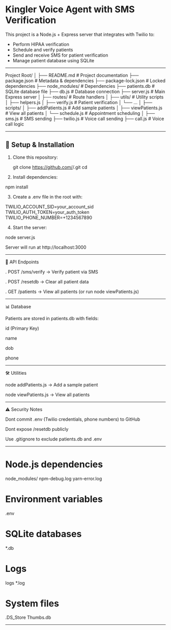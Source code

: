 # Kingler Voice Agent with SMS Verification

This project is a Node.js + Express server that integrates with Twilio to:
- Perform HIPAA verification
- Schedule and verify patients
- Send and receive SMS for patient verification
- Manage patient database using SQLite

------------------------------------------------------------------------------

Project Root/
│
├── README.md           # Project documentation
├── package.json        # Metadata & dependencies
├── package-lock.json   # Locked dependencies
├── node_modules/       # Dependencies
├── patients.db         # SQLite database file
├── db.js               # Database connection
├── server.js           # Main Express server
│
├── routes/             # Route handlers
│
├── utils/              # Utility scripts
│   ├── helpers.js
│   ├── verify.js       # Patient verification
│   └── ...
│
├── scripts/
│   ├── addPatients.js  # Add sample patients
│   ├── viewPatients.js # View all patients
│   └── schedule.js     # Appointment scheduling
│
├── sms.js              # SMS sending
├── twilio.js           # Voice call sending
├── call.js             # Voice call logic


------------------------------------------------------------------------------

## 🚀 Setup & Installation

1. Clone this repository:
   
   git clone https://github.com/<your-username>/<repo-name>.git
   cd <repo-name>

2. Install dependencies:

npm install

3. Create a .env file in the root with:

TWILIO_ACCOUNT_SID=your_account_sid
TWILIO_AUTH_TOKEN=your_auth_token
TWILIO_PHONE_NUMBER=+1234567890

4. Start the server:

node server.js

Server will run at http://localhost:3000

------------------------------------------------------------------------------

🧪 API Endpoints

. POST /sms/verify → Verify patient via SMS

. POST /resetdb → Clear all patient data

. GET /patients → View all patients (or run node viewPatients.js)

------------------------------------------------------------------------------

📊 Database

Patients are stored in patients.db with fields:

id (Primary Key)

name

dob

phone

------------------------------------------------------------------------------

🛠 Utilities

node addPatients.js → Add a sample patient

node viewPatients.js → View all patients

------------------------------------------------------------------------------

⚠️ Security Notes

Dont commit .env (Twilio credentials, phone numbers) to GitHub

Dont expose /resetdb publicly

Use .gitignore to exclude patients.db and .env

------------------------------------------------------------------------------

# Node.js dependencies
node_modules/
npm-debug.log
yarn-error.log

# Environment variables
.env

# SQLite databases
*.db

# Logs
logs
*.log

# System files
.DS_Store
Thumbs.db


------------------------------------------------------------------------------

